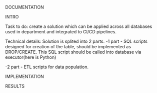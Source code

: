DOCUMENTATION

INTRO

Task to do: create a solution which can be applied across all databases used in department and integrated to  CI/CD pipelines.

Technical details: Solution is splited into 2 parts.
-1 part - SQL scripts designed for creation of the table, should be implemented as DROP/CREATE. This SQL script should be called into database via executor(here is Python)

-2 part - ETL scripts for data population.

IMPLEMENTATION

RESULTS
